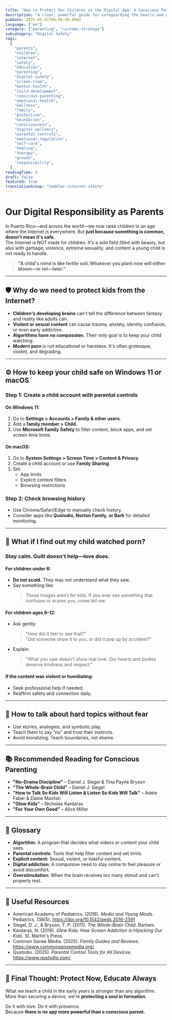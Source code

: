 ```yaml
---
title: "How to Protect Our Children in the Digital Age: A Conscious Parent's Guide to Internet Safety"
description: "A clear, powerful guide for safeguarding the hearts and minds of toddlers and young children in today's online world."
pubDate: 2025-05-01T00:00:00.000Z
language: ["en"]
category: ["parenting", "systems-strategy"]
subcategory: "Digital Safety"
tags:
  [
    "parents",
    "children",
    "internet",
    "safety",
    "education",
    "parenting",
    "digital-safety",
    "screen-time",
    "mental-health",
    "child-development",
    "conscious-parenting",
    "emotional-health",
    "wellness",
    "family",
    "protection",
    "boundaries",
    "consciousness",
    "digital-wellness",
    "parental-controls",
    "emotional-regulation",
    "self-care",
    "healing",
    "therapy",
    "growth",
    "responsibility",
  ]
readingTime: 8
draft: false
featured: true
translationGroup: "toddler-internet-safety"
---
```


# Our Digital Responsibility as Parents

In Puerto Rico—and across the world—we now raise children in an age where the Internet is everywhere. But **just because something is common, doesn't mean it's safe.**  
The Internet is NOT made for children. It's a wild field filled with beauty, but also with garbage, violence, extreme sexuality, and content a young child is not ready to handle.

> **"A child's mind is like fertile soil. Whatever you plant now will either bloom—or rot—later."**

---

## 🛡️ Why do we need to protect kids from the Internet?

- **Children's developing brains** can't tell the difference between fantasy and reality like adults can.
- **Violent or sexual content** can cause trauma, anxiety, identity confusion, or even early addiction.
- **Algorithms have no compassion.** Their only goal is to keep your child watching.
- **Modern porn** is not educational or harmless. It's often grotesque, violent, and degrading.

---

## ⚙️ How to keep your child safe on Windows 11 or macOS

### Step 1: Create a child account with parental controls

#### On Windows 11:

1. Go to **Settings > Accounts > Family & other users**.
2. Add a **family member > Child**.
3. Use **Microsoft Family Safety** to filter content, block apps, and set screen time limits.

#### On macOS:

1. Go to **System Settings > Screen Time > Content & Privacy**.
2. Create a child account or use **Family Sharing**.
3. Set:
   - App limits
   - Explicit content filters
   - Browsing restrictions

### Step 2: Check browsing history

- Use Chrome/Safari/Edge to manually check history.
- Consider apps like **Qustodio, Norton Family, or Bark** for detailed monitoring.

---

## 🚨 What if I find out my child watched porn?

### Stay calm. Guilt doesn't help—love does.

#### For children under 6:

- **Do not scold.** They may not understand what they saw.
- Say something like:
  > Those images aren't for kids. If you ever see something that confuses or scares you, come tell me.

#### For children ages 6–12:

- Ask gently:

  > "How did it feel to see that?"  
  > "Did someone show it to you, or did it pop up by accident?"

- Explain:
  > "What you saw doesn't show real love. Our hearts and bodies deserve kindness and respect."

#### If the content was violent or humiliating:

- Seek professional help if needed.
- Reaffirm safety and connection daily.

---

## 💬 How to talk about hard topics without fear

- Use stories, analogies, and symbolic play.
- Teach them to say "no" and trust their instincts.
- Avoid moralizing. Teach boundaries, not shame.

---

## 📚 Recommended Reading for Conscious Parenting

- **"No-Drama Discipline"** – Daniel J. Siegel & Tina Payne Bryson
- **"The Whole-Brain Child"** – Daniel J. Siegel
- **"How to Talk So Kids Will Listen & Listen So Kids Will Talk"** – Adele Faber & Elaine Mazlish
- **"Glow Kids"** – Nicholas Kardaras
- **"For Your Own Good"** – Alice Miller

---

## 📖 Glossary

- **Algorithm:** A program that decides what videos or content your child sees.
- **Parental controls:** Tools that help filter content and set limits.
- **Explicit content:** Sexual, violent, or hateful content.
- **Digital addiction:** A compulsive need to stay online to feel pleasure or avoid discomfort.
- **Overstimulation:** When the brain receives too many stimuli and can't properly rest.

---

## 🔗 Useful Resources

- American Academy of Pediatrics. (2016). _Media and Young Minds_. Pediatrics, 138(5). https://doi.org/10.1542/peds.2016-2591
- Siegel, D. J., & Bryson, T. P. (2011). _The Whole-Brain Child_. Bantam.
- Kardaras, N. (2016). _Glow Kids: How Screen Addiction Is Hijacking Our Kids_. St. Martin's Press.
- Common Sense Media. (2025). _Family Guides and Reviews_. https://www.commonsensemedia.org/
- Qustodio. (2025). _Parental Control Tools for All Devices_. https://www.qustodio.com/

---

## 🌱 Final Thought: Protect Now, Educate Always

What we teach a child in the early years is stronger than any algorithm.  
More than securing a device, we're **protecting a soul in formation**.

Do it with love. Do it with presence.  
Because **there is no app more powerful than a conscious parent.**
